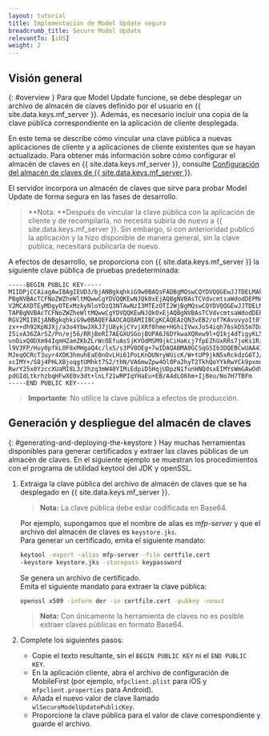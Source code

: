 ```yaml
---
layout: tutorial
title: Implementación de Model Update seguro
breadcrumb_title: Secure Model Update
relevantTo: [iOS]
weight: 2
---
```


## Visión general
{: #overview }
Para que Model Update funcione, se debe desplegar un archivo de almacén de claves definido por el usuario en {{ site.data.keys.mf_server }}. Además, es necesario incluir una copia de la clave pública correspondiente en la aplicación de cliente desplegada.

En este tema se describe cómo vincular una clave pública a nuevas aplicaciones de cliente y a aplicaciones de cliente existentes que se hayan actualizado. Para obtener más información sobre cómo configurar el almacén de claves en {{ site.data.keys.mf_server }}, consulte [Configuración del almacén de claves de {{ site.data.keys.mf_server }}](../../../authentication-and-security/configuring-the-mobilefirst-server-keystore/).

El servidor incorpora un almacén de claves que sirve para probar Model Update de forma segura en las fases de desarrollo.

>**Nota: **Después de vincular la clave pública con la aplicación de cliente y de recompilarla, no necesita subirla de nuevo a {{ site.data.keys.mf_server }}. Sin embargo, si con anterioridad publicó la aplicación y la hizo disponible de manera general, sin la clave pública, necesitará publicarla de nuevo.

A efectos de desarrollo, se proporciona con {{ site.data.keys.mf_server }} la siguiente clave pública de pruebas predeterminada:

```text
-----BEGIN PUBLIC KEY-----
MIIDPjCCAiagAwIBAgIEUD3/bjANBgkqhkiG9w0BAQsFADBgMQswCQYDVQQGEwJJTDELMAkGA1UECBMCSUwxETA
PBgNVBAcTCFNoZWZheWltMQwwCgYDVQQKEwNJQk0xEjAQBgNVBAsTCVdvcmtsaWdodDEPMA0GA1UEAxMGV0wgRG
V2MCAXDTEyMDgyOTExMzkyNloYDzQ3NTAwNzI3MTEzOTI2WjBgMQswCQYDVQQGEwJJTDELMAkGA1UECBMCSUwxE
TAPBgNVBAcTCFNoZWZheWltMQwwCgYDVQQKEwNJQk0xEjAQBgNVBAsTCVdvcmtsaWdodDEPMA0GA1UEAxMGV0wg
RGV2MIIBIjANBgkqhkiG9w0BAQEFAAOCAQ8AMIIBCgKCAQEAzQN3vEB2/of7KAvuvyoIt0T7cjaSTjnOBm0N3+q
zx++dh92KpNJXj/a3o4YbwJXkJ7jU8ykjCYvjXRf0hme+HGhiIVwxJo54iqh76skDS5m7DaseFdndZUJ4p7NFVw
I5ixA36ZArSZ/Pn/ej56/RRjBeRI7AEGXUSGojBUPA6J6DYkwaXQRew9l+Q1kj4dTigyKL5Os0vNFaQyYu+bT2E
vnOixQ0DXm94IqmHZamZKbZLrWcOEfuAsSjKYOdMSM9jkCiHaKcj7fpEZhUxRRs7joKs1Ri4ihs6JeUvMEiG4gK
l9V3FP/Huy0pfkL0F8xMHgaQ4c/lxS/s3PV0OEg+7wIDAQABMA0GCSqGSIb3DQEBCwUAA4IBAQAgEhhqRl2Rgkt
MJeqOCRcT3uyr4XDK3hmuhEaE0nOvLHi61PoLKnDUNryWUicK/W+tUP9jkN5xRckdzG6TJ/HPySmZ7Adr6QRFu+
xcIMY+/S8j4PHLXBjoqgtUMhkt7S2/thN/VA6mwZpw4Ol0Pa2hyT2TkhQoYYkRwYCk9pxmuBCoH/eCWpSxquNny
RwrY25x0YzccXUaMI8L3/3hzq3mW40YIMiEdpiD5HqjUDpzN1funHNQdsxEIMYsWmGAwOdV5slFzyrH+ErUYUFA
pdGIdLtkrhzbqHFwXE0v3dt+lnLf21wRPIqYHaEu+EB/A4dLO6hm+IjBeu/No7H7TBFm
-----END PUBLIC KEY-----
```

>**Importante**: No utilice la clave pública a efectos de producción.

## Generación y despliegue del almacén de claves
{: #generating-and-deploying-the-keystore }
Hay muchas herramientas disponibles para generar certificados y extraer las claves públicas de un almacén de claves. En el siguiente ejemplo se muestran los procedimientos con el programa de utilidad keytool del JDK y openSSL.

1. Extraiga la clave pública del archivo de almacén de claves que se ha desplegado en {{ site.data.keys.mf_server }}.  
   >**Nota:** La clave pública debe estar codificada en Base64.

   Por ejemplo, supongamos que el nombre de alias es *mfp-server* y que el archivo del almacén de claves es `keystore.jks`.  
   Para generar un certificado, emita el siguiente mandato:

   ```bash
   keytool -export -alias mfp-server -file certfile.cert
   -keystore keystore.jks -storepass keypassword
   ```

   Se genera un archivo de certificado.  
   Emita el siguiente mandato para extraer la clave pública:

   ```bash
   openssl x509 -inform der -in certfile.cert -pubkey -noout
   ```

   >**Nota:** Con únicamente la herramienta de claves no es posible extraer claves públicas en formato Base64.

2. Complete los siguientes pasos:
    * Copie el texto resultante, sin el `BEGIN PUBLIC KEY` ni el `END PUBLIC KEY`.
    * En la aplicación cliente, abra el archivo de configuración de MobileFirst (por ejemplo, `mfpclient.plist` para iOS y `mfpclient.properties` para Android).
    * Añada el nuevo valor de clave llamado `wlSecureModelUpdatePublicKey`.
    * Proporcione la clave pública para el valor de clave correspondiente y guarde el archivo.
